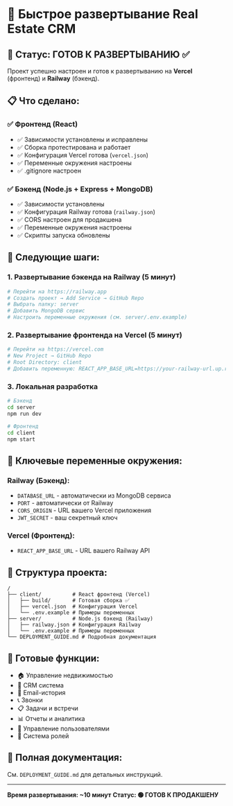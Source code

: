 # 🚀 Быстрое развертывание Real Estate CRM

## 🎯 Статус: ГОТОВ К РАЗВЕРТЫВАНИЮ ✅

Проект успешно настроен и готов к развертыванию на **Vercel** (фронтенд) и **Railway** (бэкенд).

## 📋 Что сделано:

### ✅ Фронтенд (React)
- ✅ Зависимости установлены и исправлены
- ✅ Сборка протестирована и работает
- ✅ Конфигурация Vercel готова (`vercel.json`)
- ✅ Переменные окружения настроены
- ✅ .gitignore настроен

### ✅ Бэкенд (Node.js + Express + MongoDB)
- ✅ Зависимости установлены
- ✅ Конфигурация Railway готова (`railway.json`)
- ✅ CORS настроен для продакшена
- ✅ Переменные окружения настроены
- ✅ Скрипты запуска обновлены

## 🔧 Следующие шаги:

### 1. Развертывание бэкенда на Railway (5 минут)
```bash
# Перейти на https://railway.app
# Создать проект → Add Service → GitHub Repo
# Выбрать папку: server
# Добавить MongoDB сервис
# Настроить переменные окружения (см. server/.env.example)
```

### 2. Развертывание фронтенда на Vercel (5 минут)
```bash
# Перейти на https://vercel.com
# New Project → GitHub Repo
# Root Directory: client
# Добавить переменную: REACT_APP_BASE_URL=https://your-railway-url.up.railway.app/api
```

### 3. Локальная разработка
```bash
# Бэкенд
cd server
npm run dev

# Фронтенд
cd client
npm start
```

## 🔑 Ключевые переменные окружения:

### Railway (Бэкенд):
- `DATABASE_URL` - автоматически из MongoDB сервиса
- `PORT` - автоматически от Railway
- `CORS_ORIGIN` - URL вашего Vercel приложения
- `JWT_SECRET` - ваш секретный ключ

### Vercel (Фронтенд):
- `REACT_APP_BASE_URL` - URL вашего Railway API

## 📁 Структура проекта:
```
/
├── client/          # React фронтенд (Vercel)
│   ├── build/       # Готовая сборка ✅
│   ├── vercel.json  # Конфигурация Vercel
│   └── .env.example # Примеры переменных
├── server/          # Node.js бэкенд (Railway)
│   ├── railway.json # Конфигурация Railway
│   └── .env.example # Примеры переменных
└── DEPLOYMENT_GUIDE.md # Подробная документация
```

## 🎯 Готовые функции:
- 🏠 Управление недвижимостью
- 👥 CRM система
- 📧 Email-история
- 📞 Звонки
- 📋 Задачи и встречи
- 📊 Отчеты и аналитика
- 👤 Управление пользователями
- 🔐 Система ролей

## 📖 Полная документация: 
См. `DEPLOYMENT_GUIDE.md` для детальных инструкций.

---
**Время развертывания: ~10 минут**
**Статус: 🟢 ГОТОВ К ПРОДАКШЕНУ**